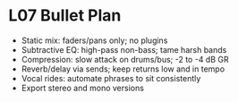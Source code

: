 # L07 Bullet Plan

- Static mix: faders/pans only; no plugins
- Subtractive EQ: high-pass non-bass; tame harsh bands
- Compression: slow attack on drums/bus; -2 to -4 dB GR
- Reverb/delay via sends; keep returns low and in tempo
- Vocal rides: automate phrases to sit consistently
- Export stereo and mono versions

